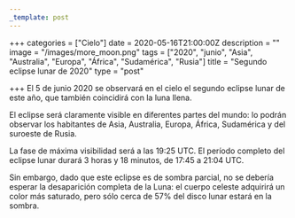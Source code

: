 ```yaml
---
_template: post
---
```




+++
categories = ["Cielo"]
date = 2020-05-16T21:00:00Z
description = ""
image = "/images/more_moon.png"
tags = ["2020", "junio", "Asia", "Australia", "Europa", "África", "Sudamérica", "Rusia"]
title = "Segundo eclipse lunar de 2020"
type = "post"

+++
El 5 de junio 2020 se observará en el cielo el segundo eclipse lunar de este año, que también coincidirá con la luna llena.  
  
El eclipse será claramente visible en diferentes partes del mundo: lo podrán observar los habitantes de Asia, Australia, Europa, África, Sudamérica y del suroeste de Rusia.  
  
La fase de máxima visibilidad será a las 19:25 UTC. El período completo del eclipse lunar durará 3 horas y 18 minutos, de 17:45 a 21:04 UTC.  
  
Sin embargo, dado que este eclipse es de sombra parcial, no se debería esperar la desaparición completa de la Luna: el cuerpo celeste adquirirá un color más saturado, pero sólo cerca de 57% del disco lunar estará en la sombra.
